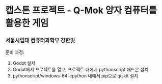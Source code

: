 # 캡스톤 프로젝트 - Q-Mok 양자 컴퓨터를 활용한 게임
### 서울시립대 컴퓨터과학부 강한빛

준비 과정:  

1. Godot 설치
2. Godot에서 프로젝트를 열고, 프로젝트 내에서 pythonscript 애드온 설치
3. pythonscript/windows-64-cpython 내에서 pip으로 qiskit 설치